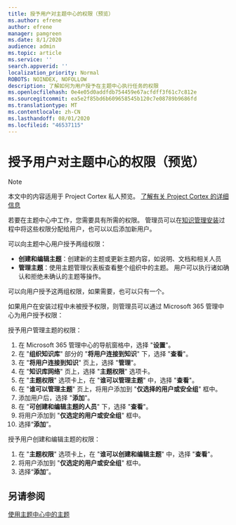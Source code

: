 ```yaml
---
title: 授予用户对主题中心的权限（预览）
ms.author: efrene
author: efrene
manager: pamgreen
ms.date: 8/1/2020
audience: admin
ms.topic: article
ms.service: ''
search.appverid: ''
localization_priority: Normal
ROBOTS: NOINDEX, NOFOLLOW
description: 了解如何为用户授予在主题中心执行任务的权限
ms.openlocfilehash: 0e4e05d0addfdb754459e67acfdff3f61c7c812e
ms.sourcegitcommit: ea5e2f85bd6b609658545b120c7e08789b9686fd
ms.translationtype: MT
ms.contentlocale: zh-CN
ms.lasthandoff: 08/01/2020
ms.locfileid: "46537115"
---
```

# <a name="give-user-permissions-to-the-topic-center-preview"></a>授予用户对主题中心的权限（预览）

> [!Note] 
> 本文中的内容适用于 Project Cortex 私人预览。 [了解有关 Project Cortex 的详细信息](https://aka.ms/projectcortex) 

若要在主题中心中工作，您需要具有所需的权限。 管理员可以在[知识管理安装](set-up-knowledge-network.md)过程中将这些权限分配给用户，也可以以后添加新用户。

可以向主题中心用户授予两组权限：

- **创建和编辑主题**：创建新的主题或更新主题内容，如说明、文档和相关人员
- **管理主题**：使用主题管理仪表板查看整个组织中的主题。 用户可以执行诸如确认和拒绝未确认的主题等操作。

可以向用户授予这两组权限，如果需要，也可以只有一个。 

如果用户在安装过程中未被授予权限，则管理员可以通过 Microsoft 365 管理中心为用户授予权限：

授予用户管理主题的权限：

1. 在 Microsoft 365 管理中心的导航窗格中，选择 "**设置**"。
2. 在 "**组织知识库**" 部分的 "**将用户连接到知识**" 下，选择 "**查看**"。
3. 在 "**将用户连接到知识**" 页上，选择 "**管理**"。
4. 在 "**知识库网络**" 页上，选择 "**主题权限**" 选项卡。
5. 在 "**主题权限**" 选项卡上，在 "**谁可以管理主题**" 中，选择 "**查看**"。
6.  在 "**谁可以管理主题**" 页上，将用户添加到 "**仅选择的用户或安全组**" 框中。
7. 添加用户后，选择 "**添加**"。
3. 在 "**可创建和编辑主题的人员**" 下，选择 "**查看**"。
4. 将用户添加到 "**仅选定的用户或安全组**" 框中。
5. 选择“**添加**”。

授予用户创建和编辑主题的权限：

1. 在 "**主题权限**" 选项卡上，在 "**谁可以创建和编辑主题**" 中，选择 "**查看**"。
2. 将用户添加到 "**仅选定的用户或安全组**" 框中。
3. 选择“**添加**”。



## <a name="see-also"></a>另请参阅
  
[使用主题中心中的主题](work-with-topics.md)



